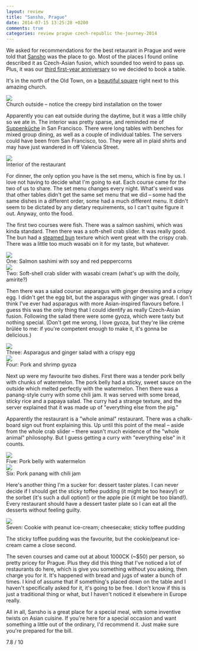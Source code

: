 ```yaml
---
layout: review
title: "Sansho, Prague"
date: 2014-07-15 13:25:28 +0200
comments: true
categories: review prague czech-republic the-journey-2014
---
```


<div itemprop="description">

  <p>We asked for recommendations for the best retaurant in Prague and were told that <a href="http://www.sansho.cz/"><span itemprop="itemreviewed">Sansho</span></a> was the place to go. Most of the places I found online described it as Czech-Asian fusion, which sounded too weird to pass up. Plus, it was our <a href="/blog/2014/06/26/the-anniversary-question">third first-year anniversary</a> so we decided to book a table.</p>

  <p>It's in the north of the Old Town, on a <a href="https://www.google.com/maps/place/Sansho/@50.091722,14.43483,17z/data=!3m1!4b1!4m2!3m1!1s0x0:0xe3da7dc930221279">beautiful square</a> right next to this amazing church.</p>

  <div class="img">
    <img src="/images/the-journey/prague/sansho/church.jpg">
    <div class="alt">Church outside – notice the creepy bird installation on the tower</div>
  </div>

  <p>Apparently you can eat outside during the daytime, but it was a little chilly so we ate in. The interior was pretty sparse, and reminded me of <a href="http://www.suppenkuche.com/">Suppenküche</a> in San Francisco. There were long tables with benches for mixed group dining, as well as a couple of individual tables. The servers could have been from San Francisco, too. They were all in plaid shirts and may have just wandered in off Valencia Street.</p>

  <div class="img">
    <img src="/images/the-journey/prague/sansho/restaurant.jpg">
    <div class="alt">Interior of the restaurant</div>
  </div>

  <p>For dinner, the only option you have is the set menu, which is fine by us. I love not having to decide what I'm going to eat. Each course came for the two of us to share. The set menu changes every night. What's weird was that other tables didn't get the same set menu that we did – some had the same dishes in a different order, some had a much different menu. It didn't seem to be dictated by any dietary requirements, so I can't quite figure it out. Anyway, onto the food.</p>

  <p>The first two courses were fish. There was a salmon sashimi, which was kinda standard. Then there was a soft-shell crab slider. It was really good. The bun had a <a href="http://en.wikipedia.org/wiki/Cha_siu_bao">steamed bun</a> texture which went great with the crispy crab. There was a little too much wasabi on it for my taste, but whatever.</p> 

  <div class="img">
    <img src="/images/the-journey/prague/sansho/salmon.jpg">
    <div class="alt">One: Salmon sashimi with soy and red peppercorns</div>
  </div>
  <div class="img">
    <img src="/images/the-journey/prague/sansho/crab.jpg">
    <div class="alt">Two: Soft-shell crab slider with wasabi cream (what's up with the doily, amirite?)</div>
  </div>

  <p>Then there was a salad course: asparagus with ginger dressing and a crispy egg. I didn't get the egg bit, but the asparagus with ginger was great. I don't think I've ever had asparagus with more Asian-inspired flavours before. I guess this was the only thing that I could identify as really Czech-Asian fusion. Following the salad there were some gyoza, which were tasty but nothing special. (Don't get me wrong, I love gyoza, but they're like crème brûlée to me: if you're competent enough to make it, it's gonna be delicious.)</p>

  <div class="img">
    <img src="/images/the-journey/prague/sansho/asparagus.jpg">
    <div class="alt">Three: Asparagus and ginger salad with a crispy egg</div>
  </div>
  <div class="img">
    <img src="/images/the-journey/prague/sansho/gyoza.jpg">
    <div class="alt">Four: Pork and shrimp gyoza </div>
  </div>

  <p>Next up were my favourite two dishes. First there was a tender pork belly with chunks of watermelon. The pork belly had a sticky, sweet sauce on the outside which melted perfectly with the watermelon. Then there was a panang-style curry with some chili jam. It was served with some bread, sticky rice and a papaya salad. The curry had a strange texture, and the server explained that it was made up of "everything else from the pig."</p>

  <p>Apparently the restaurant is a "whole animal" restaurant. There was a chalk-board sign out front explaining this. Up until this point of the meal – aside from the whole crab slider – there wasn't much evidence of the "whole animal" philosophy. But I guess getting a curry with "everything else" in it counts.</p>

  <div class="img">
    <img src="/images/the-journey/prague/sansho/pork.jpg">
    <div class="alt">Five: Pork belly with watermelon</div>
  </div>
  <div class="img">
    <img src="/images/the-journey/prague/sansho/panang.jpg">
    <div class="alt">Six: Pork panang with chili jam</div>
  </div>

  <p>Here's another thing I'm a sucker for: dessert taster plates. I can never decide if I should get the sticky toffee pudding (it might be too heavy!) or the sorbet (it's such a dull option!) or the apple pie (it might be too bland!). Every restaurant should have a dessert taster plate so I can eat all the desserts without feeling guilty.</p>

  <div class="img">
    <img src="/images/the-journey/prague/sansho/dessert.jpg">
    <div class="alt">Seven: Cookie with peanut ice-cream; cheesecake; sticky toffee pudding</div>
  </div>

  <p>The sticky toffee pudding was the favourite, but the cookie/peanut ice-cream came a close second.</p>

  <p>The seven courses and came out at about 1000CK (~$50) per person, so pretty pricey for Prague. Plus they did this thing that I've noticed a lot of restaurants do here, which is give you something without you asking, then charge you for it. It's happened with bread and jugs of water a bunch of times. I kind of assume that if something's placed down on the table and I haven't specifically asked for it, it's going to be free. I don't know if this is just a traditional thing or what, but I haven't noticed it elsewhere in Europe really.</p>

  <p>All in all, <span itemprop="summary">Sansho is a great place for a special meal, with some inventive twists on Asian cuisine.</span> If you're here for a special occasion and want something a little out of the ordinary, I'd recommend it. Just make sure you're prepared for the bill.</p>

  <p class="score">
    <span itemprop="rating" itemscope itemtype="http://data-vocabulary.org/Rating">
      <span itemprop="value">7.8</span> 
      <meta itemprop="best" content="10"/> / 10
    </span> 
  </p>
  
</div>